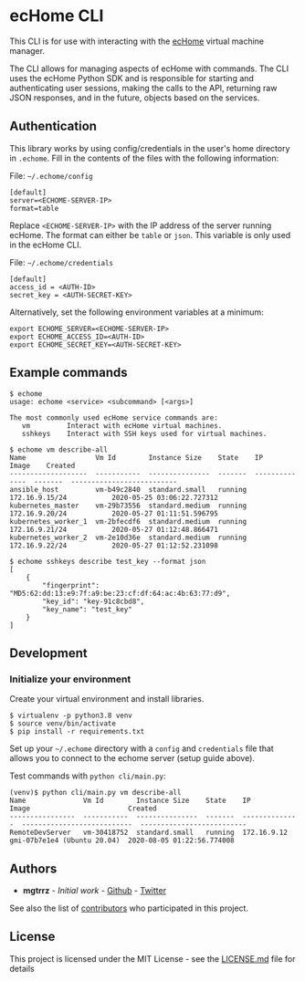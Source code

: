 # ecHome CLI

This CLI is for use with interacting with the [ecHome](https://github.com/mgtrrz/echome/) virtual machine manager.

The CLI allows for managing aspects of ecHome with commands. The CLI uses the ecHome Python SDK and is responsible for starting and authenticating user sessions, making the calls to the API, returning raw JSON responses, and in the future, objects based on the services.

## Authentication

This library works by using config/credentials in the user's home directory in `.echome`. Fill in the contents of the files with the following information:

File: `~/.echome/config`
```
[default]
server=<ECHOME-SERVER-IP>
format=table
```

Replace `<ECHOME-SERVER-IP>` with the IP address of the server running ecHome. The format can either be `table` or `json`. This variable is only used in the ecHome CLI.

File: `~/.echome/credentials`
```
[default]
access_id = <AUTH-ID>
secret_key = <AUTH-SECRET-KEY>
```

Alternatively, set the following environment variables at a minimum:
```
export ECHOME_SERVER=<ECHOME-SERVER-IP>
export ECHOME_ACCESS_ID=<AUTH-ID>
export ECHOME_SECRET_KEY=<AUTH-SECRET-KEY>
```

## Example commands

```
$ echome
usage: echome <service> <subcommand> [<args>]

The most commonly used ecHome service commands are:
   vm         Interact with ecHome virtual machines.
   sshkeys    Interact with SSH keys used for virtual machines.

$ echome vm describe-all
Name                 Vm Id        Instance Size    State    IP              Image    Created
-------------------  -----------  ---------------  -------  --------------  -------  --------------------------
ansible_host         vm-b49c2840  standard.small   running  172.16.9.15/24           2020-05-25 03:06:22.727312
kubernetes_master    vm-29b73556  standard.medium  running  172.16.9.20/24           2020-05-27 01:11:51.596795
kubernetes_worker_1  vm-2bfecdf6  standard.medium  running  172.16.9.21/24           2020-05-27 01:12:48.866471
kubernetes_worker_2  vm-2e10d36e  standard.medium  running  172.16.9.22/24           2020-05-27 01:12:52.231098

$ echome sshkeys describe test_key --format json
[
    {
        "fingerprint": "MD5:62:dd:13:e9:7f:a9:be:23:cf:df:64:ac:4b:63:77:d9",
        "key_id": "key-91c8cbd8",
        "key_name": "test_key"
    }
]
```

## Development

### Initialize your environment

Create your virtual environment and install libraries.

```
$ virtualenv -p python3.8 venv
$ source venv/bin/activate
$ pip install -r requirements.txt
```

Set up your `~/.echome` directory with a `config` and `credentials` file that allows you to connect to the echome server (setup guide above).

Test commands with `python cli/main.py`:

```
(venv)$ python cli/main.py vm describe-all
Name              Vm Id        Instance Size    State    IP              Image                        Created
----------------  -----------  ---------------  -------  --------------  ---------------------------  --------------------------
RemoteDevServer   vm-30418752  standard.small   running  172.16.9.12     gmi-07b7e1e4 (Ubuntu 20.04)  2020-08-05 01:22:56.774008
```

## Authors

* **mgtrrz** - *Initial work* - [Github](https://github.com/mgtrrz) - [Twitter](https://twitter.com/marknine)

See also the list of [contributors](https://github.com/mgtrrz/echome/contributors) who participated in this project.

## License

This project is licensed under the MIT License - see the [LICENSE.md](LICENSE.md) file for details
